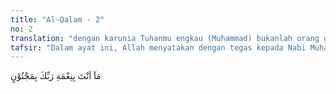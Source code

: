 ```yaml
---
title: "Al-Qalam - 2"
no: 2
translation: "dengan karunia Tuhanmu engkau (Muhammad) bukanlah orang gila. "
tafsir: "Dalam ayat ini, Allah menyatakan dengan tegas kepada Nabi Muhammad saw bahwa beliau tidak memerlukan suatu nikmat pun dari orang lain selain dari nikmat Allah. Mungkinkah Muhammad itu dikatakan seorang gila, karena memperoleh nikmat dan karunia yang sangat besar dari Allah? Pada ayat lain dinyatakan:\n\nDan mereka berkata, \"Wahai orang yang kepadanya diturunkan Al-Qur'an, sesungguhnya engkau (Muhammad) benar-benar orang gila.\" (al-hijr/15: 6)\n\nSetelah orang-orang Quraisy mengetahui pernyataan Waraqah bin Naufal itu dan Rasulullah menyampaikan agama Islam kepada mereka, maka mereka menuduh bahwa Muhammad saw dihinggapi penyakit gila atau seorang tukang tenung yang ingin memalingkan orang-orang Quraisy dari agama nenek moyang mereka. Oleh karena itu, mereka memerintahkan kepada kaumnya agar jangan sekali-kali mendengarkan ucapan Muhammad saw, dan jangan mempercayai bahwa yang diterimanya benar-benar agama Allah. Mungkinkah seorang manusia, seorang gila atau seorang tukang tenung dipercaya Allah menyampaikan agama-Nya?\n\nSehubungan dengan sikap orang-orang Quraisy itu, turunlah ayat ini untuk menguatkan risalah Muhammad saw, menguatkan hati beliau, dan mengingatkan karunia yang telah dilimpahkan kepadanya. Dengan ini, Allah mengisyaratkan bahwa agama yang benar dan berasal dari-Nya ialah agama yang mendorong manusia mencari dan menuntut ilmu-Nya yang luas, kemudian memanfaatkan ilmu itu untuk kepentingan manusia dan kemanusiaan. \n\nSetiap ilmu Allah yang diperoleh itu harus ditulis dengan pena, agar dapat dipelajari dan dibaca oleh orang lain, sehingga ilmu itu berkembang. Dengan ilmu itu juga, manusia akan dapat mencapai kemajuan. Oleh karena itu, belajar membaca dan menulis dengan pena adalah pangkal kemajuan suatu umat. Apabila manusia ingin maju, maka galakkanlah belajar menulis dan membaca. Dengan turunnya ayat ini, hati Rasulullah saw bertambah mantap, tenang, dan kuat untuk melaksanakan tugasnya menyampaikan agama Allah. Beliau mempunyai argumentasi yang kuat pula dalam menghadapi sikap orang-orang Quraisy.\n\nDengan ayat ini, Allah menjawab tuduhan orang-orang Quraisy itu dengan menyuruh mereka mempelajari kembali sejarah hidup Nabi Muhammad yang besar dan tumbuh di hadapan mata kepala mereka sendiri. Bukankah sebelum ia diutus menjadi rasul, orang-orang yang mengatakannya gila itu menghormati dan menjadikannya sebagai orang yang paling mereka percayai? Apakah mereka tidak ingat lagi bahwa di antara mereka pernah terjadi perselisihan tentang siapa yang berhak mengangkat hajar Aswad dan meletakkannya pada tempatnya yang semula. Peristiwa itu hampir menimbulkan pertumpahan darah, dan tidak seorang pun yang dapat mendamaikannya. Lalu mereka minta kepada Muhammad untuk bersedia menjadi juru damai di antara mereka. Mereka menerima keputusan yang ditetapkan Muhammad atas mereka, dan mereka menganggap bahwa keputusan yang diberikannya itu adalah keputusan yang paling adil.\n\nMungkinkah seorang yang semula baik, dianugerahi Allah kejujuran, kehalusan budi pekerti, selalu menolong dan membantu siapa saja yang memerlukannya, dan menjadi contoh dan teladan bagi orang Quraisy, tiba-tiba menjadi gila karena ia melaksanakan perintah Tuhan semesta alam, yaitu menyampaikan agama Allah dan berhijrah ke Medinah.\n\nJika diperhatikan susunan ayat ini, ada suatu teladan yang harus ditiru oleh kaum Muslimin, yaitu walaupun orang-orang Quraisy telah bersikap kasar dan menyakiti hati dan jasmaninya, namun Rasulullah saw membantah tuduhan-tuduhan mereka dengan cara yang baik dan mendidik. Beliau menyuruh mereka menggunakan akal pikiran yang benar dan menggunakan norma-norma yang baik."
---
```


مَآ اَنْتَ بِنِعْمَةِ رَبِّكَ بِمَجْنُوْنٍ 

